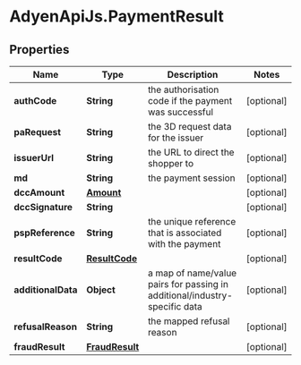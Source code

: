 # AdyenApiJs.PaymentResult

## Properties
Name | Type | Description | Notes
------------ | ------------- | ------------- | -------------
**authCode** | **String** | the authorisation code if the payment was successful | [optional] 
**paRequest** | **String** | the 3D request data for the issuer | [optional] 
**issuerUrl** | **String** | the URL to direct the shopper to | [optional] 
**md** | **String** | the payment session | [optional] 
**dccAmount** | [**Amount**](Amount.md) |  | [optional] 
**dccSignature** | **String** |  | [optional] 
**pspReference** | **String** | the unique reference that is associated with the payment | [optional] 
**resultCode** | [**ResultCode**](ResultCode.md) |  | [optional] 
**additionalData** | **Object** | a map of name/value pairs for passing in additional/industry-specific data | [optional] 
**refusalReason** | **String** | the mapped refusal reason | [optional] 
**fraudResult** | [**FraudResult**](FraudResult.md) |  | [optional] 


